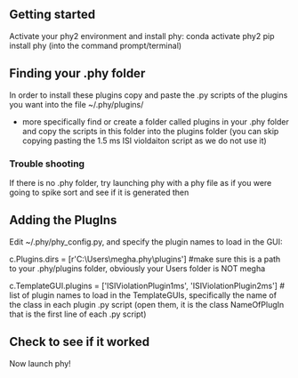 ## Getting started
Activate your phy2 environment and install phy:
conda activate phy2
pip install phy (into the command prompt/terminal)

## Finding your .phy folder
In order to install these plugins copy and paste the .py scripts of the plugins you want into the file ~/.phy/plugins/ 
- more specifically find or create a folder called plugins in your .phy folder and copy the scripts in this folder into the plugins folder (you can skip copying pasting the 1.5 ms ISI violdaiton script as we do not use it)

### Trouble shooting 
If there is no .phy folder, try launching phy with a phy file as if you were going to spike sort and see if it is generated then 

## Adding the PlugIns
Edit ~/.phy/phy_config.py, and specify the plugin names to load in the GUI:

c.Plugins.dirs = [r'C:\Users\megha\.phy\plugins'] #make sure this is a path to your .phy/plugins folder, obviously your Users folder is NOT megha

c.TemplateGUI.plugins = ['ISIViolationPlugin1ms', 'ISIViolationPlugin2ms']  # list of plugin names to load in the TemplateGUIs, specifically the name of the class in each plugin .py script (open them, it is the class NameOfPlugIn that is the first line of each .py script)

## Check to see if it worked
Now launch phy! 
